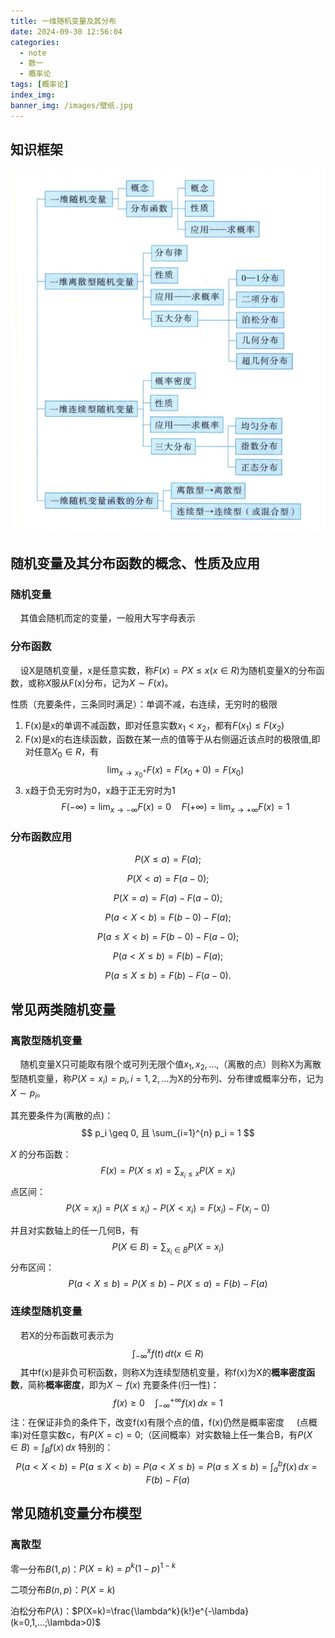 ```yaml
---
title: 一维随机变量及其分布
date: 2024-09-30 12:56:04
categories:
  - note
  - 数一
  - 概率论
tags: [概率论]
index_img:
banner_img: /images/壁纸.jpg
---
```


## 知识框架

![知识框架](../images/一维随机变量及其分布/知识结构.png)

## 随机变量及其分布函数的概念、性质及应用

### 随机变量

&nbsp;&nbsp;&nbsp;&nbsp;其值会随机而定的变量，一般用大写字母表示

### 分布函数

&nbsp;&nbsp;&nbsp;&nbsp;设X是随机变量，x是任意实数，称$F(x)=P{X\leq x}(x\in R)$为随机变量X的分布函数，或称$X$服从F(x)分布，记为$X\sim F(x)$。

性质（充要条件，三条同时满足）：单调不减，右连续，无穷时的极限

1. F(x)是x的单调不减函数，即对任意实数$x_1<x_2$，都有$F(x_1)\leq F(x_2)$
2. F(x)是x的右连续函数，函数在某一点的值等于从右侧逼近该点时的极限值,即对任意$X_0\in R$，有
   $$\lim_{x \to x_{0}^{+}} F(x) = F(x_0+0)=F(x_0)$$
3. x趋于负无穷时为0，x趋于正无穷时为1
   $$F(-\infty) = \lim_{x \to -\infty} F(x) = 0 \quad F(+\infty) = \lim_{x \to +\infty} F(x) = 1$$

### 分布函数应用

$$P(X \leq a) = F(a);$$

$$P(X < a) = F(a - 0);$$

$$P(X = a) = F(a) - F(a - 0);$$

$$P(a < X < b) = F(b - 0) - F(a);$$

$$P(a \leq X < b) = F(b - 0) - F(a - 0);$$

$$P(a < X \leq b) = F(b) - F(a);$$

$$P(a \leq X \leq b) = F(b) - F(a - 0).$$

## 常见两类随机变量

### 离散型随机变量

&nbsp;&nbsp;&nbsp;&nbsp;随机变量X只可能取有限个或可列无限个值$x_1,x_2,...,$（离散的点）则称X为离散型随机变量，称$P(X=x_i)=p_i,i=1,2,...$为X的分布列、分布律或概率分布，记为$X\sim p_i$。

其充要条件为(离散的点)：
$$
p_i \geq 0, 且 \sum_{i=1}^{n} p_i = 1
$$

$X$ 的分布函数：
$$
F(x) = P(X \leq x) = \sum_{x_i \leq x} P(X = x_i)
$$
点区间：
$$
P(X = x_i) = P(X \leq x_i) - P(X < x_i) = F(x_i) - F(x_i - 0)
$$

并且对实数轴上的任一几何B，有
$$P(X\in B)=\sum_{x_i \in B}P(X=x_i)$$
分布区间：
$$P(a<X\leq b)=P(X\leq b)-P(X\leq a)=F(b)-F(a)$$

### 连续型随机变量

&nbsp;&nbsp;&nbsp;&nbsp;若X的分布函数可表示为
$$\int_{-\infty}^{x}f(t) \,dt(x\in R)$$
&nbsp;&nbsp;&nbsp;&nbsp;其中f(x)是非负可积函数，则称X为连续型随机变量，称f(x)为X的**概率密度函数**，简称**概率密度**，即为$X\sim f(x)$
充要条件(归一性)：
$$f(x)\geq 0\quad\int_{-\infty}^{+\infty}f(x) \,dx=1$$
注：在保证非负的条件下，改变f(x)有限个点的值，f(x)仍然是概率密度
&nbsp;&nbsp;&nbsp;&nbsp;(点概率)对任意实数c，有$P(X=c)=0$;（区间概率）对实数轴上任一集合B，有$P(X\in B)=\int_{B}f(x) \,dx$
特别的：
$$P(a<X<b)=P(a\leq X <b)=P(a<X\leq b)=P(a\leq X\leq b)=\int_{a}^bf(x) \,dx=F(b)-F(a)$$

## 常见随机变量分布模型

### 离散型

零一分布$B(1,p)$：$P(X=k)=p^k(1-p)^{1-k}$

二项分布$B(n,p)$：$P(X=k)$

泊松分布$P(\lambda)$：$P(X=k)=\frac{\lambda^k}{k!}e^{-\lambda}(k=0,1,...;\lambda>0)$
